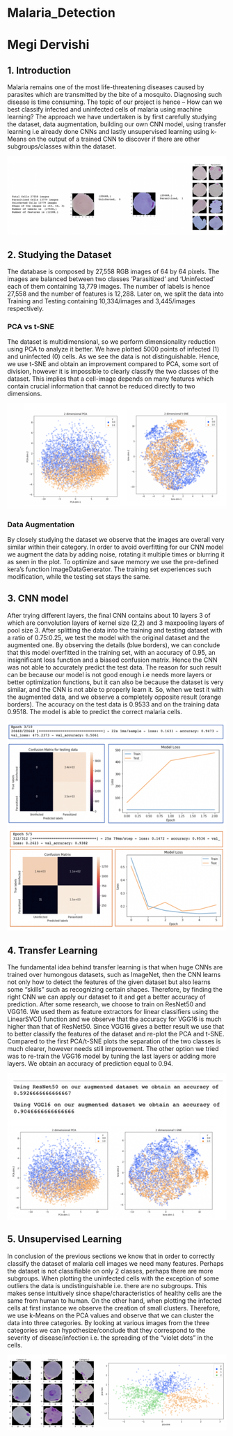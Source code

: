 # Malaria_Detection
# Megi Dervishi

## 1.	Introduction
Malaria remains one of the most life-threatening diseases caused by parasites which are transmitted by the bite of a mosquito. Diagnosing such disease is time consuming. The topic of our project is hence – How can we best classify infected and uninfected cells of malaria using machine learning?  The approach we have undertaken is by first carefully studying the dataset, data augmentation, building our own CNN model, using transfer learning i.e already done CNNs and lastly unsupervised learning using k-Means on the output of a trained CNN to discover if there are other subgroups/classes within the dataset.

<img src="figures/details.png">

## 2.	Studying the Dataset
The database is composed by 27,558 RGB images of 64 by 64 pixels. The images are balanced between two classes ‘Parasitized’ and ‘Uninfected’ each of them containing 13,779 images. The number of labels is hence 27,558 and the number of features is 12,288. Later on, we split the data into Training and Testing containing 10,334/images and 3,445/images respectively. 

### PCA vs t-SNE 
The dataset is multidimensional, so we perform dimensionality reduction using PCA to analyze it better. We have plotted 5000 points of infected (1) and uninfected (0) cells. As we see the data is not distinguishable. Hence, we use t-SNE and obtain an improvement compared to PCA, some sort of division, however it is impossible to clearly classify the two classes of the dataset. This implies that a cell-image depends on many features which contain crucial information that cannot be reduced directly to two dimensions.

<img src="figures/pca_tsne.png">

### Data Augmentation
By closely studying the dataset we observe that the images are overall very similar within their category. In order to avoid overfitting for our CNN model we augment the data by adding noise, rotating it multiple times or blurring it as seen in the plot. To optimize and save memory we use the pre-defined kera’s function ImageDataGenerator. The training set experiences such modification, while the testing set stays the same. 

## 3.	CNN model
After trying different layers, the final CNN contains about 10 layers 3 of which are convolution layers of kernel size (2,2) and 3 maxpooling layers of pool size 3. After splitting the data into the training and testing dataset with a ratio of 0.75:0.25, we test the model with the original dataset and the augmented one. By observing the details (blue borders), we can conclude that this model overfitted in the training set, with an accuracy of 0.95, an insignificant loss function and a biased confusion matrix. Hence the CNN was not able to accurately predict the test data. The reason for such result can be because our model is not good enough i.e needs more layers or better optimization functions, but it can also be because the dataset is very similar, and the CNN is not able to properly learn it. So, when we test it with the augmented data, and we observe a completely opposite result (orange borders). The accuracy on the test data is 0.9533 and on the training data 0.9518. The model is able to predict the correct malaria cells. 

<img src="figures/blue.png">
<img src="figures/orange.png">

## 4.	Transfer Learning
The fundamental idea behind transfer learning is that when huge CNNs are trained over humongous datasets, such as ImageNet, then the CNN learns not only how to detect the features of the given dataset but also learns some “skills” such as recognizing certain shapes. Therefore, by finding the right CNN we can apply our dataset to it and get a better accuracy of prediction. After some research, we choose to train on ResNet50 and VGG16. We used them as feature extractors for linear classifiers using the LinearSVC() function and we observe that the accuracy for VGG16 is much higher than that of ResNet50. Since VGG16 gives a better result we use that to better classify the features of the dataset and re-plot the PCA and t-SNE. Compared to the first PCA/t-SNE plots the separation of the two classes is much clearer, however needs still improvement. The other option we tried was to re-train the VGG16 model by tuning the last layers or adding more layers. We obtain an accuracy of prediction equal to 0.94.

<img src="figures/transfer.png">


## 5.	Unsupervised Learning
In conclusion of the previous sections we know that in order to correctly classify the dataset of malaria cell images we need many features. Perhaps the dataset is not classifiable on only 2 classes, perhaps there are more subgroups. When plotting the uninfected cells with the exception of some outliers the data is undistinguishable i.e. there are no subgroups. This makes sense intuitively since shape/characteristics of healthy cells are the same from human to human. On the other hand, when plotting the infected cells at first instance we observe the creation of small clusters. Therefore, we use k-Means on the PCA values and observe that we can cluster the data into three categories. By looking at various images from the three categories we can hypothesize/conclude that they correspond to the severity of disease/infection i.e. the spreading of the “violet dots” in the cells. 

<img src="figures/unsupervised.png">
